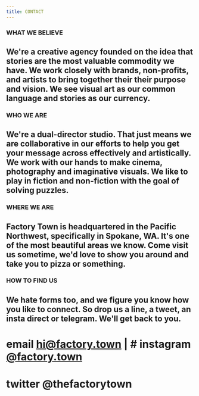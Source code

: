 ```yaml
---
title: CONTACT
---
```


### WHAT WE BELIEVE 

## We're a creative agency founded on the idea that stories are the most valuable commodity we have. We work closely with brands, non-profits, and artists to bring together their their purpose and vision. We see visual art as our common language and stories as our currency.

### WHO WE ARE 

## We're a dual-director studio. That just means we are collaborative in our efforts to help you get your message across effectively and artistically. We work with our hands to make cinema, photography and imaginative visuals. We like to play in fiction and non-fiction with the goal of solving puzzles.

### WHERE WE ARE 

## Factory Town is headquartered in the Pacific Northwest, specifically in Spokane, WA. It's one of the most beautiful areas we know. Come visit us sometime, we'd love to show you around and take you to pizza or something.

### HOW TO FIND US 

## We hate forms too, and we figure you know how you like to connect. So drop us a line, a tweet, an insta direct or telegram. We'll get back to you.

# email <a href="mailto:hi@factory.town?subject=There's something we want to say..." target="_top">hi@factory.town</a> | # instagram [@factory.town](http://instagram.com/factory.town)

# twitter @thefactorytown
